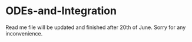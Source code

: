 # ODEs-and-Integration

Read me file will be updated and finished after 20th of June. Sorry for any inconvenience.
